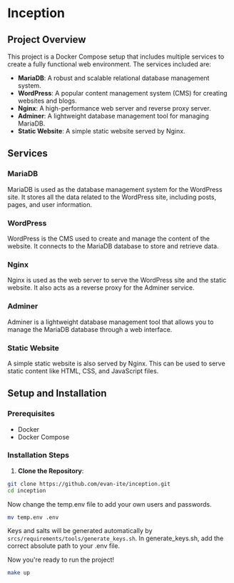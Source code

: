 # Inception

## Project Overview
This project is a Docker Compose setup that includes multiple services to create a fully functional web environment. The services included are:

- **MariaDB**: A robust and scalable relational database management system.
- **WordPress**: A popular content management system (CMS) for creating websites and blogs.
- **Nginx**: A high-performance web server and reverse proxy server.
- **Adminer**: A lightweight database management tool for managing MariaDB.
- **Static Website**: A simple static website served by Nginx.

## Services

### MariaDB
MariaDB is used as the database management system for the WordPress site. It stores all the data related to the WordPress site, including posts, pages, and user information.

### WordPress
WordPress is the CMS used to create and manage the content of the website. It connects to the MariaDB database to store and retrieve data.

### Nginx
Nginx is used as the web server to serve the WordPress site and the static website. It also acts as a reverse proxy for the Adminer service.

### Adminer
Adminer is a lightweight database management tool that allows you to manage the MariaDB database through a web interface.

### Static Website
A simple static website is also served by Nginx. This can be used to serve static content like HTML, CSS, and JavaScript files.

## Setup and Installation

### Prerequisites
- Docker
- Docker Compose

### Installation Steps
1. **Clone the Repository**:
```sh
git clone https://github.com/evan-ite/inception.git
cd inception
```

Now change the temp.env file to add your own users and passwords.
```sh
mv temp.env .env
```

Keys and salts will be generated automatically by `srcs/requirements/tools/generate_keys.sh`. In generate_keys.sh, add the correct absolute path to your .env file.

Now you're ready to run the project!
```sh
make up
```
